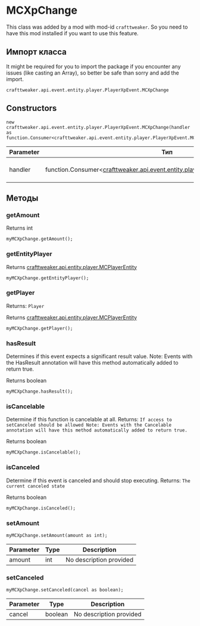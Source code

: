 # MCXpChange

This class was added by a mod with mod-id `crafttweaker`. So you need to have this mod installed if you want to use this feature.

## Импорт класса
It might be required for you to import the package if you encounter any issues (like casting an Array), so better be safe than sorry and add the import.
```zenscript
crafttweaker.api.event.entity.player.PlayerXpEvent.MCXpChange
```

## Constructors
```zenscript
new crafttweaker.api.event.entity.player.PlayerXpEvent.MCXpChange(handler as function.Consumer<crafttweaker.api.event.entity.player.PlayerXpEvent.MCXpChange>);
```
| Parameter | Тип                                                                                                                                           | Описание                |
| --------- | --------------------------------------------------------------------------------------------------------------------------------------------- | ----------------------- |
| handler   | function.Consumer<[crafttweaker.api.event.entity.player.PlayerXpEvent.MCXpChange](/vanilla/api/event/entity/player/PlayerXpEvent/MCXpChange)> | No description provided |



## Методы
### getAmount

Returns int

```zenscript
myMCXpChange.getAmount();
```

### getEntityPlayer

Returns [crafttweaker.api.entity.player.MCPlayerEntity](/vanilla/api/entity/player/MCPlayerEntity)

```zenscript
myMCXpChange.getEntityPlayer();
```

### getPlayer

Returns: `Player`

Returns [crafttweaker.api.entity.player.MCPlayerEntity](/vanilla/api/entity/player/MCPlayerEntity)

```zenscript
myMCXpChange.getPlayer();
```

### hasResult

Determines if this event expects a significant result value. Note: Events with the HasResult annotation will have this method automatically added to return true.

Returns boolean

```zenscript
myMCXpChange.hasResult();
```

### isCancelable

Determine if this function is cancelable at all. Returns: `If access to setCanceled should be allowed
 Note:
 Events with the Cancelable annotation will have this method automatically added to return true.`

Returns boolean

```zenscript
myMCXpChange.isCancelable();
```

### isCanceled

Determine if this event is canceled and should stop executing. Returns: `The current canceled state`

Returns boolean

```zenscript
myMCXpChange.isCanceled();
```

### setAmount

```zenscript
myMCXpChange.setAmount(amount as int);
```

| Parameter | Type | Description             |
| --------- | ---- | ----------------------- |
| amount    | int  | No description provided |


### setCanceled

```zenscript
myMCXpChange.setCanceled(cancel as boolean);
```

| Parameter | Type    | Description             |
| --------- | ------- | ----------------------- |
| cancel    | boolean | No description provided |



